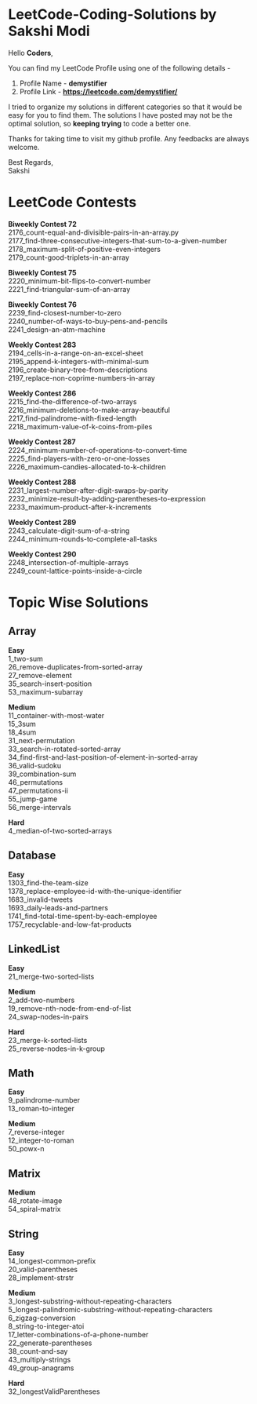 # LeetCode-Coding-Solutions by Sakshi Modi

Hello **Coders**,

You can find my LeetCode Profile using one of the following details - 
1) Profile Name - **demystifier**
2) Profile Link - **https://leetcode.com/demystifier/**

I tried to organize my solutions in different categories so that it would be easy for you to find them. The solutions I have posted may not be the optimal solution, so **keeping trying** to code a better one. 

Thanks for taking time to visit my github profile. Any feedbacks are always welcome.

Best Regards,<br>Sakshi

# **LeetCode Contests**

**Biweekly Contest 72**<br>
	2176_count-equal-and-divisible-pairs-in-an-array.py<br>
	2177_find-three-consecutive-integers-that-sum-to-a-given-number<br>
	2178_maximum-split-of-positive-even-integers<br>
	2179_count-good-triplets-in-an-array<br>
	
**Biweekly Contest 75**<br>
	2220_minimum-bit-flips-to-convert-number<br>
	2221_find-triangular-sum-of-an-array<br>
	
**Biweekly Contest 76**<br>
	2239_find-closest-number-to-zero<br>
	2240_number-of-ways-to-buy-pens-and-pencils<br>
	2241_design-an-atm-machine<br>

**Weekly Contest 283**<br>
	2194_cells-in-a-range-on-an-excel-sheet<br>
	2195_append-k-integers-with-minimal-sum<br>
	2196_create-binary-tree-from-descriptions<br>
	2197_replace-non-coprime-numbers-in-array<br>

**Weekly Contest 286**<br>
	2215_find-the-difference-of-two-arrays<br>
	2216_minimum-deletions-to-make-array-beautiful<br>
	2217_find-palindrome-with-fixed-length<br>
	2218_maximum-value-of-k-coins-from-piles<br>

**Weekly Contest 287**<br>
	2224_minimum-number-of-operations-to-convert-time<br>
	2225_find-players-with-zero-or-one-losses<br>
	2226_maximum-candies-allocated-to-k-children<br>

**Weekly Contest 288**<br>
	2231_largest-number-after-digit-swaps-by-parity<br>
	2232_minimize-result-by-adding-parentheses-to-expression<br>
	2233_maximum-product-after-k-increments<br>
	
**Weekly Contest 289**<br>
	2243_calculate-digit-sum-of-a-string<br>
	2244_minimum-rounds-to-complete-all-tasks<br>
	
**Weekly Contest 290**<br>
	2248_intersection-of-multiple-arrays<br>
	2249_count-lattice-points-inside-a-circle<br>
	
# **Topic Wise Solutions**

## **Array**<br>

**Easy**<br>
	1_two-sum<br>
	26_remove-duplicates-from-sorted-array<br>
	27_remove-element<br>
	35_search-insert-position<br>
	53_maximum-subarray<br>
	
**Medium**<br>
	11_container-with-most-water<br>
	15_3sum<br>
	18_4sum<br>
	31_next-permutation<br>
	33_search-in-rotated-sorted-array<br>
	34_find-first-and-last-position-of-element-in-sorted-array<br>
	36_valid-sudoku<br>
	39_combination-sum<br>
	46_permutations<br>
	47_permutations-ii<br>
	55_jump-game<br>
	56_merge-intervals<br>
	
**Hard**<br>
	4_median-of-two-sorted-arrays<br>

## **Database**<br>

**Easy**<br>
	1303_find-the-team-size<br>
	1378_replace-employee-id-with-the-unique-identifier<br>
	1683_invalid-tweets<br>
	1693_daily-leads-and-partners<br>
	1741_find-total-time-spent-by-each-employee<br>
	1757_recyclable-and-low-fat-products<br>
	
## **LinkedList**<br>

**Easy**<br>
	21_merge-two-sorted-lists<br>

**Medium**<br>
	2_add-two-numbers<br>
	19_remove-nth-node-from-end-of-list<br>
	24_swap-nodes-in-pairs<br>
	
**Hard**<br>
	23_merge-k-sorted-lists<br>
	25_reverse-nodes-in-k-group<br>

## **Math**<br>

**Easy**<br>
	9_palindrome-number<br>
	13_roman-to-integer<br>
	
**Medium**<br>
	7_reverse-integer<br>
	12_integer-to-roman<br>
	50_powx-n<br>
	
## **Matrix**<br>

**Medium**<br>
	48_rotate-image<br>
	54_spiral-matrix<br>

## **String**<br>

**Easy**<br>
	14_longest-common-prefix<br>
	20_valid-parentheses<br>
	28_implement-strstr<br>
	
**Medium**<br>
	3_longest-substring-without-repeating-characters<br>
	5_longest-palindromic-substring-without-repeating-characters<br>
	6_zigzag-conversion<br>
	8_string-to-integer-atoi<br>
	17_letter-combinations-of-a-phone-number<br>
	22_generate-parentheses<br>
	38_count-and-say<br>
	43_multiply-strings<br>
	49_group-anagrams<br>
	
**Hard**<br>
	32_longestValidParentheses<br>
	
